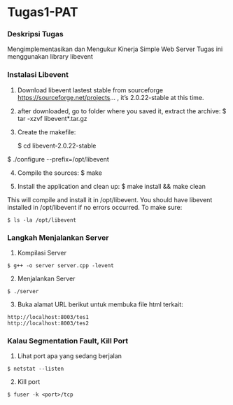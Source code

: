 # Tugas1-PAT
### Deskripsi Tugas
Mengimplementasikan dan Mengukur Kinerja Simple Web Server
Tugas ini menggunakan library libevent
### Instalasi Libevent
1) Download libevent lastest stable from sourceforge https://sourceforge.net/projects... , it’s 2.0.22-stable at this time.

2) after downloaded, go to folder where you saved it, extract the archive:
$ tar -xzvf libevent*.tar.gz

3) Create the makefile:

    $ cd libevent-2.0.22-stable

$ ./configure --prefix=/opt/libevent

4) Compile the sources:
$ make

5) Install the application and clean up:
$ make install && make clean

This will compile and install it in /opt/libevent. You should have libevent installed in /opt/libevent if no errors occurred. To make sure:

    $ ls -la /opt/libevent 
### Langkah Menjalankan Server
1) Kompilasi Server
```
$ g++ -o server server.cpp -levent
```
2) Menjalankan Server
```
$ ./server
```
3) Buka alamat URL berikut untuk membuka file html terkait:
```
http://localhost:8003/tes1
http://localhost:8003/tes2
```
### Kalau Segmentation Fault, Kill Port
1) Lihat port apa yang sedang berjalan
```
$ netstat --listen
```
2) Kill port
```
$ fuser -k <port>/tcp
```
